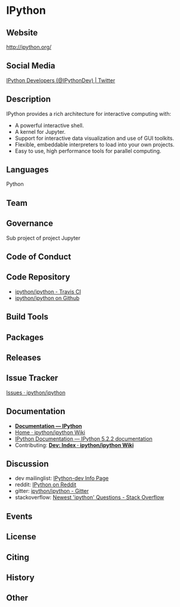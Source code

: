# IPython

## Website

<http://ipython.org/>

## Social Media

[IPython Developers (@IPythonDev) | Twitter](https://twitter.com/ipythondev)

## Description

IPython provides a rich architecture for interactive computing with:

- A powerful interactive shell.
- A kernel for Jupyter.
- Support for interactive data visualization and use of GUI toolkits.
- Flexible, embeddable interpreters to load into your own projects.
- Easy to use, high performance tools for parallel computing.

## Languages

Python

## Team


## Governance

Sub project of project Jupyter

## Code of Conduct

## Code Repository

- [ipython/ipython - Travis CI](https://travis-ci.org/ipython/ipython)
- [ipython/ipython on Github](https://github.com/ipython/ipython)

## Build Tools

## Packages

## Releases

## Issue Tracker

[Issues · ipython/ipython](https://github.com/ipython/ipython/issues)

## Documentation

- [**Documentation — IPython**](http://ipython.org/documentation.html)
- [Home · ipython/ipython Wiki](https://github.com/ipython/ipython/wiki)
- [IPython Documentation — IPython 5.2.2 documentation](http://ipython.readthedocs.io/en/stable/)
- Contributing: [**Dev: Index · ipython/ipython Wiki**](https://github.com/ipython/ipython/wiki/Dev:-Index)

## Discussion

- dev mailinglist: [IPython-dev Info Page](https://mail.scipy.org/mailman/listinfo/ipython-dev)
- reddit: [IPython on Reddit](https://www.reddit.com/r/IPython/)
- gitter: [ipython/ipython - Gitter](https://gitter.im/ipython/ipython)
- stackoverflow: [Newest 'ipython' Questions - Stack Overflow](http://stackoverflow.com/questions/tagged/ipython)

## Events

## License

## Citing

## History

## Other
